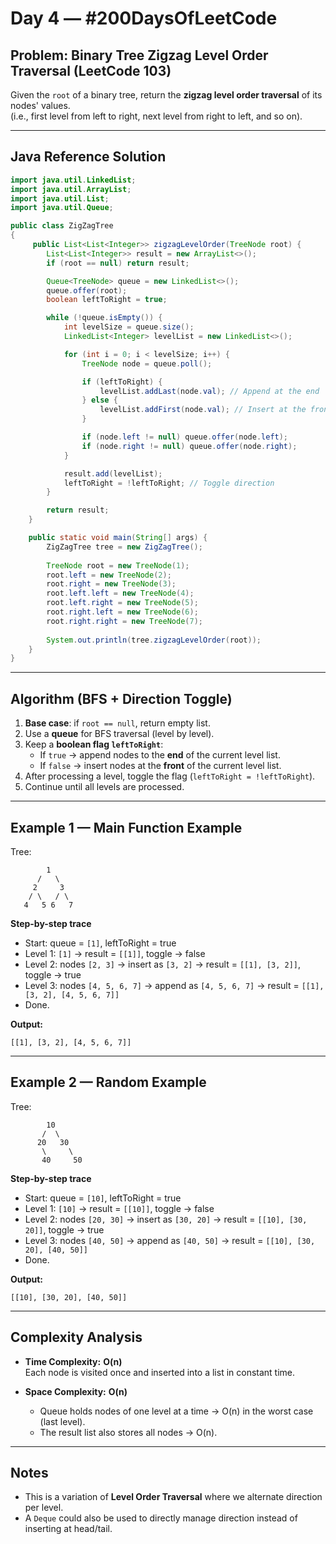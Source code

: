 # Day 4 — #200DaysOfLeetCode
## Problem: Binary Tree Zigzag Level Order Traversal (LeetCode 103)

Given the `root` of a binary tree, return the **zigzag level order traversal** of its nodes' values.  
(i.e., first level from left to right, next level from right to left, and so on).

---

## Java Reference Solution

```java
import java.util.LinkedList;
import java.util.ArrayList;
import java.util.List;
import java.util.Queue;

public class ZigZagTree
{
     public List<List<Integer>> zigzagLevelOrder(TreeNode root) {
        List<List<Integer>> result = new ArrayList<>();
        if (root == null) return result;

        Queue<TreeNode> queue = new LinkedList<>();
        queue.offer(root);
        boolean leftToRight = true;

        while (!queue.isEmpty()) {
            int levelSize = queue.size();
            LinkedList<Integer> levelList = new LinkedList<>();

            for (int i = 0; i < levelSize; i++) {
                TreeNode node = queue.poll();

                if (leftToRight) {
                    levelList.addLast(node.val); // Append at the end
                } else {
                    levelList.addFirst(node.val); // Insert at the front
                }

                if (node.left != null) queue.offer(node.left);
                if (node.right != null) queue.offer(node.right);
            }

            result.add(levelList);
            leftToRight = !leftToRight; // Toggle direction
        }

        return result;
    }

    public static void main(String[] args) {
        ZigZagTree tree = new ZigZagTree();
        
        TreeNode root = new TreeNode(1);
        root.left = new TreeNode(2);
        root.right = new TreeNode(3);
        root.left.left = new TreeNode(4);
        root.left.right = new TreeNode(5);
        root.right.left = new TreeNode(6);
        root.right.right = new TreeNode(7);
        
        System.out.println(tree.zigzagLevelOrder(root));
    }
}
```

---

## Algorithm (BFS + Direction Toggle)

1. **Base case**: if `root == null`, return empty list.
2. Use a **queue** for BFS traversal (level by level).
3. Keep a **boolean flag `leftToRight`**:
   - If `true` → append nodes to the **end** of the current level list.
   - If `false` → insert nodes at the **front** of the current level list.
4. After processing a level, toggle the flag (`leftToRight = !leftToRight`).
5. Continue until all levels are processed.

---

## Example 1 — Main Function Example

Tree:
```
        1
      /   \
     2     3
    / \   / \
   4   5 6   7
```

**Step-by-step trace**

- Start: queue = `[1]`, leftToRight = true
- Level 1: `[1]` → result = `[[1]]`, toggle → false
- Level 2: nodes `[2, 3]` → insert as `[3, 2]` → result = `[[1], [3, 2]]`, toggle → true
- Level 3: nodes `[4, 5, 6, 7]` → append as `[4, 5, 6, 7]` → result = `[[1], [3, 2], [4, 5, 6, 7]]`
- Done.

**Output:**  
```
[[1], [3, 2], [4, 5, 6, 7]]
```

---

## Example 2 — Random Example

Tree:
```
        10
       /  \
      20   30
       \     \
       40     50
```

**Step-by-step trace**

- Start: queue = `[10]`, leftToRight = true
- Level 1: `[10]` → result = `[[10]]`, toggle → false
- Level 2: nodes `[20, 30]` → insert as `[30, 20]` → result = `[[10], [30, 20]]`, toggle → true
- Level 3: nodes `[40, 50]` → append as `[40, 50]` → result = `[[10], [30, 20], [40, 50]]`
- Done.

**Output:**  
```
[[10], [30, 20], [40, 50]]
``` 

---

## Complexity Analysis

- **Time Complexity:** **O(n)**  
  Each node is visited once and inserted into a list in constant time.

- **Space Complexity:** **O(n)**  
  - Queue holds nodes of one level at a time → O(n) in the worst case (last level).  
  - The result list also stores all nodes → O(n).

---

## Notes
- This is a variation of **Level Order Traversal** where we alternate direction per level.
- A `Deque` could also be used to directly manage direction instead of inserting at head/tail.
